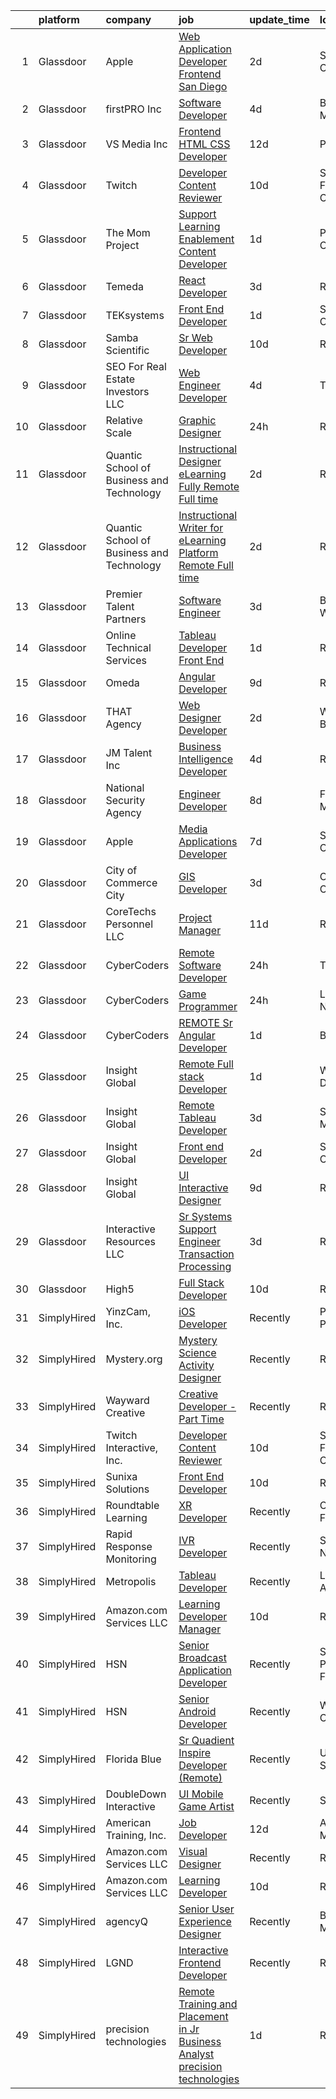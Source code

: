 

|    | platform    | company                                   | job                                                                                                                                                                                                                                                                                                                                                                                                                                                                                                                                                                                                                                                                                                                                                                                                                                                                                                                                                                                                                                                                                                                                                                                                                                                                                                                                                                                                                             | update_time   | location             |
|---:|:------------|:------------------------------------------|:--------------------------------------------------------------------------------------------------------------------------------------------------------------------------------------------------------------------------------------------------------------------------------------------------------------------------------------------------------------------------------------------------------------------------------------------------------------------------------------------------------------------------------------------------------------------------------------------------------------------------------------------------------------------------------------------------------------------------------------------------------------------------------------------------------------------------------------------------------------------------------------------------------------------------------------------------------------------------------------------------------------------------------------------------------------------------------------------------------------------------------------------------------------------------------------------------------------------------------------------------------------------------------------------------------------------------------------------------------------------------------------------------------------------------------|:--------------|:---------------------|
|  1 | Glassdoor   | Apple                                     | [Web Application Developer  Frontend  San Diego ](https://www.glassdoor.com/partner/jobListing.htm?pos=111&ao=1110586&s=58&guid=00000181e6dbb1b188af76fcd2e577fb&src=GD_JOB_AD&t=SR&vt=w&cs=1_c4cdae81&cb=1657435567056&jobListingId=1007991589343&cpc=47CFDC01B3F81FAC&jrtk=3-0-1g7jdncjmk6cp801-1g7jdnck4jc9b800-ba9d661152755019--6NYlbfkN0BvKrLyj5gPmtZO9T8euul8TCxuuKNOtzRJOomxnwSEodTz2Bc-sPZlC5mDe-NOaJilM8C8jrl1tbz_ehNDyk5h2UUmJBB0zjHhPJMKxI1SG-eY8HY41YdFgwC7Qs8oz4qoFKOF0rtDzjvAvuk3R6BOiPZ2xGVj2ZzYQqhHTG1SPxMDjhWrNq66IaHOFCJS2mgh4eWWzlHVXiaFIEmmoGw6sRm_vnvh3cHTbGaBp5VGWyVWYeA4YiukvJRlWEU0fGAiRBKsYFXIYzjKPyj_UMLAiWdAp1su2YLsWjSeigGZA_GdDysdiDscgklW1UfwVIlCMwc0dhKFQ0cOzXqM3q0-y8Ur8fLsn7Ts5m9tOYxQTr8gQQEocovDxKsu3R-yAY5-oIcpLvicu67f-YLLICX3qym4KmVfk0SYhOL1bo3XIgyNsRGHe6bYTLmpxAvJ1grFwFXmveAGUSzwZY4hhSIWE0W1ghoTxqHgNOt4L_Xg4kJZj007p_jlCmE_lPjaQgtGB4X3DlBvHhrq11Gk3OzXBsFNe5BXR7ZXh5dkRO5v2euyUjH4ptGiPDpnZQ6jPXA_lN17zFBatwACdqsS_aAs45GgvVhvWu0yCkpx4HMek-bncoC6pDZTbbpxCFQWgtBwD1481oGjhJ67WXV8HzZeDeIZMiD1KpARrrwOqM8oBAzWKreRxbBcIBjFAp_nRRhnExThgA_ROmv0u3tmwxH2xfHEnmyHSbIlNtknSriqoxKCNeia0Uf_tixPJvkOsaHxhVOIkKQ-Q3EZv4FHLz4nOcgc3PpHXpbeZI1Sbry5yqDDvwyeRDJ2ZG6EwklkZ5f8nZrN4GX3i9mPle6wlgdMSpfBNJs7zLNOuJCouhxFZLYKxP-MISNJp3SdNdvPO1olJupWX5O4pUr4bdHF7hXSsIYYjIQUTDYq1Vug9SjTYezX1ZwAmpLC1AjquPW-P8Nkx0nGKrvKnsz7UA90-1vuIUGCALCB68UGLlidPm0WVw%3D%3D)                               | 2d            | San Diego, CA        |
|  2 | Glassdoor   | firstPRO Inc                              | [Software Developer](https://www.glassdoor.com/partner/jobListing.htm?pos=124&ao=1110586&s=58&guid=00000181e6dbb1b188af76fcd2e577fb&src=GD_JOB_AD&t=SR&vt=w&ea=1&cs=1_6e3bfb56&cb=1657435567059&jobListingId=1007985085054&cpc=AC285F3A3ECA6BB0&jrtk=3-0-1g7jdncjmk6cp801-1g7jdnck4jc9b800-126d522e6b5d6ddc--6NYlbfkN0CUiNPx3JJMftrniD84mdXKaxJ3iSjJgJAqzFniN-7X5qfIIbgtbL2t4OMTou7BWJedR7261YBIhdEfQJi3XdJebIZzZm8-_5aXCt-vL6w863RR9HIMKi4HldkWjr2EHPTYKgvldO4PSuyjJuHAgWYcEnHzNOPnof8m8BAfmPUgej4SIpPEaLUh7b8IFt43AG-68cPoflqirvDL_O9hZWTA2M4tzuVaU9P9wOsmtSsOYFgLvZ_1zQNC21oYErId_giXAn1FzkdeKc0T4rJIryzVE7GMd7nNqcsCOfy_p3l7nYqpSxlS4hwikYl7FxtNKH5ff2ncROHo7HiqvP8S4T0U10SlpW6zTxWZeS2lPhe7Q0Oc01N0fwFBzdthzvm4tb631PJ9xbPk-xWAOo5PywS_7BBTVvnTb3BZxS0JV-RL7fhNixzcbMrdf-IvVMNfuOv9-I08s3AyET4g5ZsZLfcX3sQEUaL0j7bLuz33Dx5TRbYOe2Wl4Uatl9zGysdpBQA%3D)                                                                                                                                                                                                                                                                                                                                                                                                                                                                                                                                                                     | 4d            | Burlington, MA       |
|  3 | Glassdoor   | VS Media Inc                              | [Frontend HTML CSS Developer](https://www.glassdoor.com/partner/jobListing.htm?pos=129&ao=1136043&s=58&guid=00000181e6dbb1b188af76fcd2e577fb&src=GD_JOB_AD&t=SR&vt=w&cs=1_6688a014&cb=1657435567059&jobListingId=1007967057812&jrtk=3-0-1g7jdncjmk6cp801-1g7jdnck4jc9b800-3443cfae60bfd52c-)                                                                                                                                                                                                                                                                                                                                                                                                                                                                                                                                                                                                                                                                                                                                                                                                                                                                                                                                                                                                                                                                                                                                    | 12d           | Praha, TX            |
|  4 | Glassdoor   | Twitch                                    | [Developer Content Reviewer](https://www.glassdoor.com/partner/jobListing.htm?pos=130&ao=1136043&s=58&guid=00000181e6dbb1b188af76fcd2e577fb&src=GD_JOB_AD&t=SR&vt=w&ea=1&cs=1_ef57ef8e&cb=1657435567060&jobListingId=1007971857874&jrtk=3-0-1g7jdncjmk6cp801-1g7jdnck4jc9b800-7cd4bfbe70c7b127-)                                                                                                                                                                                                                                                                                                                                                                                                                                                                                                                                                                                                                                                                                                                                                                                                                                                                                                                                                                                                                                                                                                                                | 10d           | San Francisco, CA    |
|  5 | Glassdoor   | The Mom Project                           | [Support Learning   Enablement Content Developer](https://www.glassdoor.com/partner/jobListing.htm?pos=117&ao=1110586&s=58&guid=00000181e6dbb1b188af76fcd2e577fb&src=GD_JOB_AD&t=SR&vt=w&cs=1_d5e76906&cb=1657435567058&jobListingId=1007993404429&cpc=4B86475FAF393599&jrtk=3-0-1g7jdncjmk6cp801-1g7jdnck4jc9b800-8af85cede54998aa--6NYlbfkN0BDp_epf89aHDQhKpPegNJQ_ldQpEFZQsM9OcONMGxWx6pU56EKHF58QjVdAUvn2gU0l2EeszftcVdtl4N2PkhubjgOoVWPXR5f8y_AwPNkXQ6bFbHq_WU9qKr0hLnXVRn5hdL6rDCTFTCKI0z_BN2P9XP-jilRDftrjSLXhW02PFfj-TDCgCarCM7M9SwZjgeGm67IZwfBkQl963eahvllq97Ho7O5eISIjjqckFg2SMhqUi-Id-ZeLJjdjBIQd7D7CDX4f_3tCkJ5UdHEkSYbsA-JqAl_tviOujxHb3YbESJq2Xt-TM1pGwXmyNlsc8x7bfaClyF8ToNYuclQ0iSBhYSrCfqaRkvf2ejHKwW6biprp233yL4NR1HC4SRoNI1C1eDlwmDpQVNSIJYfSQqHUWMmqhqcWLXuJ0mIKYY2z8Hc-JHkuMIshT_suhxCiTUaVDLb_Tm3I3z_71k-3NmH3sYzV2aqHrFSskSe9VVzThvyMzgWlFz15MULwhwJOHXnTuq8X7C31sRVKs9un8cV7OizKIk4rMGUv9ziH4lxvzZCKvxxSI2GdfbZbFvbQlx78YYL_Za1nw%3D%3D)                                                                                                                                                                                                                                                                                                                                                                                                                                                               | 1d            | Pleasanton, CA       |
|  6 | Glassdoor   | Temeda                                    | [React Developer](https://www.glassdoor.com/partner/jobListing.htm?pos=102&ao=1110586&s=58&guid=00000181e6dbb1b188af76fcd2e577fb&src=GD_JOB_AD&t=SR&vt=w&ea=1&cs=1_dd8398fe&cb=1657435567056&jobListingId=1007987835717&cpc=9DC6E4D8324653EE&jrtk=3-0-1g7jdncjmk6cp801-1g7jdnck4jc9b800-8efd362505ec4907--6NYlbfkN0Cdyrb_-SYpjIsC7ShR4LTJruqxAexHI1Km_0W0EzpI0TW7AkFEGeTk7U9uX7WBMWb1CWLmVDScP2RJSem67pTjIBS85lMR3Q5ouUbMkiy_LRrLkg7-D_GAFZ8XWoE2sRqttQSVBGEsw8VcgNib9Vr_mkOGZsgAQpXdyOzA8QJAfRVqH_jUMU4pKXOkLqM2ZfzXIfKoNbYyi6oETx3yBAXVhLALKf3K-1Kz8wv4BAtreBDFovNDkrF6xg4L-BGhs4qFLT_l60RLK4rjuHepI_q7jYUrHeiAcXAEs1kA9PsCE_O4p-5P-43Y_HQudKeArJHUQKRhqihQ426fBzEt-cEXN7VP5LttYRp8Oy15KtZM3u4ENDAqUhDapJB6LaUhN7_bqrcLujt6O6GR7v06FzixL5bmiZutbHzDrcTAy-KJ9xCrh8R-vrDYHPYMK6wNqfjulyxUGkYpldM2PYMaFKfAZYeGM7LZ44oneO6KpQZtAy1R6wd7Ln5c)                                                                                                                                                                                                                                                                                                                                                                                                                                                                                                                                                                                      | 3d            | Remote               |
|  7 | Glassdoor   | TEKsystems                                | [Front End Developer](https://www.glassdoor.com/partner/jobListing.htm?pos=118&ao=1110586&s=58&guid=00000181e6dbb1b188af76fcd2e577fb&src=GD_JOB_AD&t=SR&vt=w&cs=1_b87938e2&cb=1657435567058&jobListingId=1007993990616&cpc=1CBFC3E34E2A31FF&jrtk=3-0-1g7jdncjmk6cp801-1g7jdnck4jc9b800-52582072a0866972--6NYlbfkN0AuKz8EBO1xHDEL7V2YF9xF3dC_I9B9i-Zw2Jh8clPMK9BxhHDJszxSyW718EipT5NS2SxEEaffSVviBN_23fDXQogtiSJiEzwvGuvlCTKgGmV0Ila4NSPBEDOHFfRypaaUrQKa9eKASQ1PwuxOCtfrHz9GtMs6wezdoGFfKBT8KOAt-p9A48ex9P6grfeICCmncRIfUVLAT2Ylg_ZQZMujDFP_AmZA__jJZf_lbWZj4d4HB0oT2kcvUYjpdpBruGvZ4Q6pol_IthByDk9i93zX0BT2DgrR6V2dCUTJwvqylKp3j_xe6bCiOUSrLjBy7jCb4zxGMPrNDGqmEfR5D0FFun0NzorqyJb-_5o_ORjb0BFPMq_8akgnobr12gNZ_GjzZ44MEDO9AgsbVZUilari2_C0iZaiR1I0nGmAZotosQYMEa9-apM7GETeDGkdTSsUpmUdRIyV7PCWxOiV435F9r184rot4JJPIFpulNxXenk6qIbPY5GAqCjbHxEmArVi41tJnQTmS_J3KR0vkxYRkIwwKlrPR-lAPAmxW24MPlwGwMJ6a8rRfmM9i2RuEFiu9Uxbm-6xKoIXbzuiBcR9JkZgGn51YR_aD598HE-otbSRC1jrEhSTTKmD9_S6LxodGOjJM0MGsiWyJNU_uqx1EpHE4FNhW2HNjns0t9iWF-ozQ1iyP-GqNk27eOL1dETF2GOuyAvin9P6Luswi6_8TSIZNu7z1x3SZuOxSFt_s4x6XaQNr6uJuCBUOzCpbaqp7tRnXNofeOBliFZTEN_htwkTFcqGEp-GP1hdWkQphXnzi1rPdqmw1UBaSiaSowhvGxOS5uY6Vq_OpKMwyb150jDI6MItl9zgJyfWroWT0LAHSFoPTCmK0lZApxzuNeO555gr-KsJTrjng4w1uTUmOlBj8OlmpYQxgxXie8WJ64sOvB0FqD9wYchXc2NfUWA-XQ1WusQnPA%3D%3D)                                                                                           | 1d            | Sunnyvale, CA        |
|  8 | Glassdoor   | Samba Scientific                          | [Sr  Web Developer](https://www.glassdoor.com/partner/jobListing.htm?pos=104&ao=1110586&s=58&guid=00000181e6dbb1b188af76fcd2e577fb&src=GD_JOB_AD&t=SR&vt=w&ea=1&cs=1_1ad79c29&cb=1657435567056&jobListingId=1007970978583&cpc=39BF0EDDD7C951CC&jrtk=3-0-1g7jdncjmk6cp801-1g7jdnck4jc9b800-93accd01e38c0221--6NYlbfkN0B9r7Yfsmq1dEg5bJrWknERXzKBmO7UocWnp6Z50Xo8NzlP5pf8lMFxMmZVJO2JIYGS0q-edHhGFksorBEq5JZNP_GNo2X652KplGz9JMeTtUh2IbafyFoUJDnDt7eOOnoAwAq3orb_TKnNpJGVB8jRv2pYv_1DRt9vpENfaWhqm_OVkdXIJeI2EskX45LdBhs2vhet3AqKsIVNChXk8V46uXG4ccFicos7WhcuEmVNqrrfHuZsXOwaQKUr8d2gJeu7J1m2yxw6n7aZIELwAXQBdzku4xvcUQjZw5GOi8n4x4zje-8kLa3VP9DYFKvMtxTOMx4zJ9X9yLNI4dKrm7WzB6P9gqiAMOCwQcV7ecZthXKM6w8F0IJbY7pFat4QW-TFlTJlbJGi0l7tLoXn84EeIkiQTXHIaTqsrjt2hljWvDhYF96DCUenoyB8c8EKusxl7bg-mXbITiuH6Ub8dIsENupN-aA8fg0KeavP242zfDUuFZnN1oZVteO9fpndU90%3D)                                                                                                                                                                                                                                                                                                                                                                                                                                                                                                                                                                      | 10d           | Remote               |
|  9 | Glassdoor   | SEO For Real Estate Investors LLC         | [Web Engineer Developer](https://www.glassdoor.com/partner/jobListing.htm?pos=116&ao=1110586&s=58&guid=00000181e6dbb1b188af76fcd2e577fb&src=GD_JOB_AD&t=SR&vt=w&ea=1&cs=1_57e9e4a0&cb=1657435567058&jobListingId=1007984815447&cpc=47CFDC01B3F81FAC&jrtk=3-0-1g7jdncjmk6cp801-1g7jdnck4jc9b800-b3d23f29abf857b0--6NYlbfkN0DJfnl776HxIft2MNDC1rkXQ3Z9Iau6Lmi_e5Adjz34l-U_GG9K-pzeo5vzy-H4UdIoCW7Lz87_etdtZZRan6N-1kVoIxyTUChKASzotUIiuPIjmTCuTgAcmu4rBIGIwj7m7wEjObYtC0hBXrIScexmHwPmZ9QxsG_rHyC0eOPqSdmYPAJwIkCP02SvWl_BBPAshTu_JplhTe9OzGB_Lzye-38kE56I7QK6KRmw_6795nCkPBHFBLaz7OBbcEKlfeElH-KjC_ojoZCg-JZeV_EmdXUGrkncbGiu2paP_hR1xaNF-kViOVD-r8TjtrD2Y-g496EugO5IEhykXtU5pW4eDYNMr1ie9uJIM_m01IgZtqP0Ag6WBwgXCEuaF951BKN-e_J4nFZ9kUs-bvB5V-S5OtsFLJ5UOXgjZdz1CGes_WtGQRhLzFKm9B6v0UHE0SdaXXvkYt_OT19ecRCIa7B-pLnzh1_Dhowxea6GtS17UnrCQa5wjaMPS2PQzQfsOZ8%3D)                                                                                                                                                                                                                                                                                                                                                                                                                                                                                                                                                                 | 4d            | Texas                |
| 10 | Glassdoor   | Relative Scale                            | [Graphic Designer](https://www.glassdoor.com/partner/jobListing.htm?pos=113&ao=1110586&s=58&guid=00000181e6dbb1b188af76fcd2e577fb&src=GD_JOB_AD&t=SR&vt=w&ea=1&cs=1_0a1a1a7b&cb=1657435567057&jobListingId=1007994527885&cpc=9DC6E4D8324653EE&jrtk=3-0-1g7jdncjmk6cp801-1g7jdnck4jc9b800-7859de700d79ef62--6NYlbfkN0AtlW_omU2Xx3W-19HQ_drmTKCWebiHnmA5lS5PDL5G8byyb_cVqG1aOTNAb-A0J-eEwB9xcfpEAzXuQCm2BqeM1dlu0bAI7Kpo9ME_Mhg4X-Yydf9TiTTJqkLb1-lVX2QsX2C8UHG4DJrdlhEClygL8PuaLJJt9WO5mPB8iEycS75-6mMs7pQQ35bbSoyJcnU1vKAGX-UvFRlj2OTvl65MkOpONi2YgeDiJujKRbWsipe4KPPOJF1U5U0S8sIvfKzlARIR1vYGWpdDGKumUXqLXXd-lBJd4d8HU4VXGxZVbLX15sDAVImGY6ZZjjfFrJz9a75gLtipOYzx8zXDT81GGCmLipCLr7isGYO_Ik3diUjVlijAoENzD9kvgn5G1Vu8C8fiTKKyRPsdK-ivL_41dvDw2R4aTEt_pIWUr-pQ1xd5a6QapHKHQokbEnAKpYXxC_JVTOG3-EDOs5MMqhgjMlpJGc22bnHDloh7FLBfnq9xi4X2uqywGjaxMT5USac%3D)                                                                                                                                                                                                                                                                                                                                                                                                                                                                                                                                                                       | 24h           | Raleigh, NC          |
| 11 | Glassdoor   | Quantic School of Business and Technology | [Instructional Designer   eLearning  Fully Remote  Full time ](https://www.glassdoor.com/partner/jobListing.htm?pos=110&ao=1110586&s=58&guid=00000181e6dbb1b188af76fcd2e577fb&src=GD_JOB_AD&t=SR&vt=w&ea=1&cs=1_3d59ea6b&cb=1657435567057&jobListingId=1007991626600&cpc=F41FEAB56D215062&jrtk=3-0-1g7jdncjmk6cp801-1g7jdnck4jc9b800-288443ecfc85b543--6NYlbfkN0D7hqmvePafxn7kT4k1STtBk75UNBPv-jdQupZBlysKETfGq5ERCH6QNcas-aF6LEi06hVy_qfB4cq6KzFBX-NpyiNbgRz_Jx4Edv4Usgu3MiPbbhPmPTmnahGc4v12Vo9_AlsMHVbEjxyZQqm4pQtxd0r3Ns6m-51NKhD0U227CJfOwXOol_GZ9ZyMMSzBb8_qA6xInmlhvIbnoQxggIEnUiQwO4nQ9nPea6kaBfSHy6oN3GSxxcLVIDR0bhgvlVKqu4tq2EW0nXQ90AemeJOwAWiilc73OIG5-_DI8jscFemECm3S09E2otYO8dyz3EYysOsLtOuBbxqRTK1ufw5_mVvLwVUMitMzk1aWg4AZ9DwI29dyoDGFPFGwAY5yX6ZLtJPQS3YD5fx7ycxiJf9TJ9mpFLK3Vk7Oe5oVOW_4ii49hnANwrwlQ-2G_TX0tbncsbwnM-stRjS6z7yCM05w)                                                                                                                                                                                                                                                                                                                                                                                                                                                                                                                                                                         | 2d            | Remote               |
| 12 | Glassdoor   | Quantic School of Business and Technology | [Instructional Writer for eLearning Platform  Remote  Full time ](https://www.glassdoor.com/partner/jobListing.htm?pos=112&ao=1110586&s=58&guid=00000181e6dbb1b188af76fcd2e577fb&src=GD_JOB_AD&t=SR&vt=w&ea=1&cs=1_6f011415&cb=1657435567057&jobListingId=1007991626585&cpc=6FC5BA77C9A4CD78&jrtk=3-0-1g7jdncjmk6cp801-1g7jdnck4jc9b800-4464476b6271d992--6NYlbfkN0D7hqmvePafxn7kT4k1STtBk75UNBPv-jdQupZBlysKETfGq5ERCH6Q3gEfvUFIZdyBIr9JeWkOnAbUqXNf0x2MSiMrCNu9adqiRzpgmBWCJ98bwxP_3AvzlDF8Wpcx61GxFX_4Q2xIMycFAqXfaKNiKfUc5IClb94Yq4PAZcFExdIlK_dIp-qDHIqBOLLRPE4SSmoD0wmZ0GckFHNS-HqRc3U2bHpz2zX0mnqzMBHkPXwrWHdoIMQzsPFt-Ff2Q_UeGW12VA0SOrBRHtBDu9omBAlWAZeIszWPDm3ZxKL9yDj4AyvQ1YCVZ13wb0Lixcr-rqaRIhrQ5-B38PnahVr8-Lm_V5jNxYFFTKbN0bKdwiWCKnqEic_PEwIx4iVHs3GDJHykoinaxqmEZuITC7jG6mHKSWqCcvE6V-17TTvCyF3g27LmER_edgrq2xkgPU3j0fc3-D2LzML_rMtC7Z_R)                                                                                                                                                                                                                                                                                                                                                                                                                                                                                                                                                                      | 2d            | Remote               |
| 13 | Glassdoor   | Premier Talent Partners                   | [Software Engineer](https://www.glassdoor.com/partner/jobListing.htm?pos=107&ao=1110586&s=58&guid=00000181e6dbb1b188af76fcd2e577fb&src=GD_JOB_AD&t=SR&vt=w&cs=1_55311df2&cb=1657435567056&jobListingId=1007987868026&cpc=39BF0EDDD7C951CC&jrtk=3-0-1g7jdncjmk6cp801-1g7jdnck4jc9b800-a01e199a8187ebe3--6NYlbfkN0CNXS0hxE12FI5G93hUbJ4ME667-j9yTwUfe1WgLKfOobnuwAzdQCHrFdVfVKnwROqkDDtoc4wsnVpee6Z584XhmrnjDDP0ftI9C_RNTl8dOMqbN8E0DW9nI62Yn4wuUEj38k43cSrw6jslbmLTpOveYUlmBg7KZZjQmLC-lYgWEmze1Id2rh3LFydCfXkbGjPRbtaF0-9yX7GvLZxyP65zBosr4jdP6QhmQ9jHcYz1pNsGG_qrJGlvInj21rOUazYlhnukfUYmP0Pn1_Ig05u_gXuD0EeZKcg3AJS_0GgmxdrgA2TGiSV20dvMMBY1dklQTD9FauAEo5MmfBphUla1xzP_OC9NFbqiikQsawT22U5U_LpOyKs9jWFl3jpFl-dthz54gwGoQSy0nd1-h0bCgEQ2lRDD4LEuzdBnjxLwZZ9pUrOb0xa1j4J9HZhtR6lF3kiTlk3EfpwS8idWK8aaNM7W0lfzAHizBFkMa9HGsJUcmpuYkmDBaek77Dm-cKIyLHOUQDIW_hwjc3eKww79pxwCTdQ_JQ_vwmmMhnwyrQwp7Dl1spnz6Z2QdSsEQY7GM6ZlXfHX5Q%3D%3D)                                                                                                                                                                                                                                                                                                                                                                                                                                                                                             | 3d            | Bellevue, WA         |
| 14 | Glassdoor   | Online Technical Services                 | [Tableau Developer   Front End](https://www.glassdoor.com/partner/jobListing.htm?pos=114&ao=1110586&s=58&guid=00000181e6dbb1b188af76fcd2e577fb&src=GD_JOB_AD&t=SR&vt=w&ea=1&cs=1_537dc639&cb=1657435567058&jobListingId=1007993129462&cpc=D2F1DE17EE1F43B9&jrtk=3-0-1g7jdncjmk6cp801-1g7jdnck4jc9b800-dbc5b91b48a24fad--6NYlbfkN0CO3lo8tTSczNz5vS4BPhUQq5cXCmywFqjKhWVhQ5Cs0rpojEv2EMPlMF6RJyTPSWyrtCaDT3qFZy6pa5aJwOvw_Ij3D6xVamBXAap-ChSleerc4J5nrn4L94xJNr-WctBu2JSi-d1Kl7LKQd8H1OTDW5xG8ZsJeHf2mWzf3zFCMNcZc2So_3K2eHiDZllxkB_ck2gH6h2wjgiF43MI5l-qxmAfwmxlQ9nHo1INVNyCnT1OWdyii5TS_dBbbeEOLDeYUN9_DHAXT82m8IocbaxxziKFpKsZoj8qfVf13h-SXFHMERQf55BmFhJQvnhQlk1klfypmp26lE1WgGBJOjD_PYcPGEBI3XhI_9OcwGwEnmT_zRoF5-0WQRiuPGLWRMvDh_guvdPordG7MWShlr8DIW2eSL-9WoTJyBPg1Tg6kPqBn842FlssN4GuxysNmRD08u63IvsrjS1jcADXIfqqcRTHTLOlCeySmYAvSxGN2kx7Yslcd22GlPL8UzQNrZg%3D)                                                                                                                                                                                                                                                                                                                                                                                                                                                                                                                                                          | 1d            | Remote               |
| 15 | Glassdoor   | Omeda                                     | [Angular Developer](https://www.glassdoor.com/partner/jobListing.htm?pos=108&ao=1110586&s=58&guid=00000181e6dbb1b188af76fcd2e577fb&src=GD_JOB_AD&t=SR&vt=w&ea=1&cs=1_061a725a&cb=1657435567057&jobListingId=1007973231757&cpc=AF02A54CD0F60729&jrtk=3-0-1g7jdncjmk6cp801-1g7jdnck4jc9b800-e9868a580109fe26--6NYlbfkN0CsSu19yiEZraDAVLpPmfaiHc06RDwDBRCfsbordlvENtv-ICMqjs5m6ToS7gA9BgH-2chreiHzFiBn5j8j3cqLNp9sdR5RQ2V9-qcqrTi9_WyBmcIcwEIdfxPB7lLCrVMtswULjh1NciEK_dRZLOrsdTsKtdPWe3Tab8qyGVxUI0Z-rdY6823xAmP3qTgNXByIDCAfCbS4nicUf7UjPETbrSc3vynTXtS81yb1odQFxaStgWmOTFkg1Sn1YvZOCKAJJTb9YYJVnPuoCVdJOnXWCLAxfzDNy9NsUlFTd51PxPRSjKj299P7x1WxQMXusDlTYSEdwAAnWqhqcpSVY8pWsBKPBQvrLbwvh8nDNVbC25YH9CSRnIrHOI5LVrnHbpkvDH8hPrHS1Kohj0Xj-ohKx5H0n3WBwA7XxpwLq9pDjC46h5-u8JssW4wN2hMbNdjLp2tYVaSfrWQ9sqRgKECdxSHWC42_E5Gs6HHwsv8xJxd1iT-bedmnWSUcx5Gszqo%3D)                                                                                                                                                                                                                                                                                                                                                                                                                                                                                                                                                                      | 9d            | Remote               |
| 16 | Glassdoor   | THAT Agency                               | [Web Designer Developer](https://www.glassdoor.com/partner/jobListing.htm?pos=105&ao=1110586&s=58&guid=00000181e6dbb1b188af76fcd2e577fb&src=GD_JOB_AD&t=SR&vt=w&ea=1&cs=1_0bf99481&cb=1657435567056&jobListingId=1007990020797&cpc=F2E91DB1AE7076E1&jrtk=3-0-1g7jdncjmk6cp801-1g7jdnck4jc9b800-0c50c41ba30ab75e--6NYlbfkN0CNPXhQHeQmpFLG1zbnVry6FDwS6k36Zx3mOturxRE7VTwd-PHBCgegvK6MSUCpLPNO5VeDiSWy4Jg_X4vF36py9cvxKfHCa3YoYBIzWKw3WHI5I-J9NyizVTVDg5tcklXjn-A-4m5usbuY75GunOoLcnQEC6itfPuGb4uBUW9zcmWdS5i-3rDgLi_VQXhNEa81_Mw0VeDJAzCQoRWQ-c3Z_QPvUwVrRDQKxdhQWl1AJd2lzRiTNDw7vphPC_6toSRelIOxeRri-x5U2TXQ8P1L6aTmVXw_QDopj02IU-JJtiYHofhQ3BcNJQK0Egyh0nA6cWY4aqxG7ccjS3cmJ9C0tELbcrhH0bcDn6zjYgG5LddEKQ4D6Q6U9a14PJt-XM6o-cynq5UMKuYLdd6tW4eTV2ipzROA4l-SxCgKBiKEhy6xeCxyH6f2BN7iNcul3ccM0Mv5Kz2ju1wNfaZgP9nbPiBxu_HmX7CRUF8pgLiEECJjqpKPc7EwaMOEDzL7XBk%3D)                                                                                                                                                                                                                                                                                                                                                                                                                                                                                                                                                                 | 2d            | West Palm Beach, FL  |
| 17 | Glassdoor   | JM Talent  Inc                            | [Business Intelligence Developer](https://www.glassdoor.com/partner/jobListing.htm?pos=109&ao=1110586&s=58&guid=00000181e6dbb1b188af76fcd2e577fb&src=GD_JOB_AD&t=SR&vt=w&ea=1&cs=1_3b8db2e3&cb=1657435567057&jobListingId=1007985725351&cpc=1160948BCBA38B5B&jrtk=3-0-1g7jdncjmk6cp801-1g7jdnck4jc9b800-8be3e70899758aa8--6NYlbfkN0AxhBvCmjxcdryrFaB7q6iRA-x9uegShN3vkBgux9FEC_VlJvhrNV9FWHtMN66CpI_05yBGs12ShkBP3FOh7if8LYr5UF4uocY61TeR0z120xWYTlr09uq4X7G8CJPEUy6rRmZguO4w74v2zyObd_W18VnkKeWId3RCxZR7dWfUsJ2nrNVmMzUrTvBJEQ2JO6yYvqulXCWMhEJKaLA7k91YQW7YnvBCpw2OL6O0YexdufQMm6W_dubutbV3LLmDuvaVB1kjnzllqP9eDUVVFaKm1CNbKB_jkz57TVol_5Y7PrfVjEb-kjKvAi7UhGCOwmRFJ-bKrmawJGaO61S378ESnRXx-DDO1ej93tf6CToN9p3tYJvIbKBdsGmgk2Nz7QmQ6f2kn1ryGfolEAcHnEmjvxJDwHvG_T6PkBz7mKShMT9N1aqJIh0h_xrOnomKmFfugOEUQFpMbjKkjBP3nCJJqep-3r26dbv-zRror8Y2-KGv4yI4_q0Cob7rlC77E9l1OK8NsQnyFQ%3D%3D)                                                                                                                                                                                                                                                                                                                                                                                                                                                                                                                                          | 4d            | Remote               |
| 18 | Glassdoor   | National Security Agency                  | [Engineer Developer](https://www.glassdoor.com/partner/jobListing.htm?pos=103&ao=1110586&s=58&guid=00000181e6dbb1b188af76fcd2e577fb&src=GD_JOB_AD&t=SR&vt=w&cs=1_43a37121&cb=1657435567055&jobListingId=1007976161164&cpc=4050D81B60456B41&jrtk=3-0-1g7jdncjmk6cp801-1g7jdnck4jc9b800-cb66836eb4d6510b--6NYlbfkN0AC5S5KfpcrE62cRuYLg6qW_HWiPjKHP06qk-AGfbwYtGlr3wcSMURH9oqKq1q2FCcSRE3Of5vpvQscrvU1keMt_-qaMx0HNgKu7WaSkZ7wfS2O5DgmK3YQuZ5C6BCNbXFmZ4fSJ_aFZiIxdhq5S2KZ948K81MXKXxVSnV2ci4UVXCNS-WKTHnwfHGiMNuljClK62Q55nDjXI6JWEeX7WRPbNGg0-KUquKfNqfIc_o4JYe1-9Qhk3crPCFKXiqxnFbqlw_CC5mIUEBfs5IKatz8mT0xdw9Z45ue1YPivJzGNMTmcUO6Bbcu4xXOH-TzXAF75M1_ZiCib09TJiohqbmpgch3b61e2YBa7Lst56uwM2YUJfcSj6l9ktfv_rajJRnCZod13LB51aVcjIRRMTmfc5vaxpj7FnJkH6xCONC-MNLUpNuTCiVEdAyhG6xpzusIJci6frJTua8nha61T27CYY3VHUCkEPk6CTrdjlK9-ydP93pSLh1v)                                                                                                                                                                                                                                                                                                                                                                                                                                                                                                                                                                                        | 8d            | Fort Meade, MD       |
| 19 | Glassdoor   | Apple                                     | [Media Applications Developer](https://www.glassdoor.com/partner/jobListing.htm?pos=106&ao=1110586&s=58&guid=00000181e6dbb1b188af76fcd2e577fb&src=GD_JOB_AD&t=SR&vt=w&cs=1_3b4de277&cb=1657435567056&jobListingId=1007979187827&cpc=32EE424DE2B657EB&jrtk=3-0-1g7jdncjmk6cp801-1g7jdnck4jc9b800-23fbb2b09c556166--6NYlbfkN0BvKrLyj5gPmtZO9T8euul8TCxuuKNOtzRJOomxnwSEodTz2Bc-sPZlC5mDe-NOaJiV4pkcEWnR3ARY56lPVQ4RBKYy2XJ_DKZz4lu_va7GjhK7P0UIDB8YNv_1ErATwn6bQ9LizOPIWfT919J5MVK4vuai7alGohhSs-3PDmQc3GjgBp78uCj8qDU-ZQjJf05gflTDSENO2x42yWXA40yFtYinhk9pekwh1pMY-1HYjC8yps8QD8immtqDBIfkvPofaZmSO_cvw3ahyDtSzkiRRApjTCbNc8uGEotjC3AdnrVdqzOcaecBg5L2Na1i4GdxIubiaqAz7ssalcRwtUsBb-5RW7Rq5UvF0z8D66eSXPahAaQT_PxQNjBbnfalEYKoAgfGbi2zGrtQUj8Zbmc9wG3Xdzr0FMCW4jG69LG3jwbm3fi1pwkZmXuNhYFIBP6ppfyZQWqksfWsut4ckVWXLB2C-KHn88FUV_4InzyN3w6gbOLkSDmf7kSjidZfu_xhe_MKO9haj-VNN8f9-6PYxsO2Bahnoxye7hfHoHgECwswd-5jChALGZVHJaPQd9YKQM1WDxMNgouXudOZUgBPmOQI5TgWbPjZiGVhUkdBfmXaCxWivpExbWYPisEB6TS96SDBqA6DsDmvmPQ6rrA20t6-gss2GXKyW5sq7cf9k9SMazTVYhNFiBpQYZSdhSoJ_yFUyex6KVXdbJURNwMiOSrQ1O2Ur1V0PPuukoyjaDDt4XCpoBX-XF7IJ27nDdTjGc0dbR_m8C2f5nxgWa3qK6EjzGVDb8gV-M6vA_g_HoUdEjHgqO_BcuBcSoW8Dl8jQosr3koMT2BgR5O7_qXLNm2ZSvo5IZ1NL-ioMO4aZO3ZPy3K-Tm1pDAmZQRVBHaUKr9kMYpre0ir_iS_ajEPMpPvwpN4L1TgJjGC2L4tm7YVPdRFXhBR-LtPITICU1bSNp0sN4eBcCa3DQVn7Mt4)                                                                              | 7d            | San Diego, CA        |
| 20 | Glassdoor   | City of Commerce City                     | [GIS Developer](https://www.glassdoor.com/partner/jobListing.htm?pos=101&ao=1110586&s=58&guid=00000181e6dbb1b188af76fcd2e577fb&src=GD_JOB_AD&t=SR&vt=w&cs=1_d932557e&cb=1657435567055&jobListingId=1007987911193&cpc=F1F9710DED3F09F8&jrtk=3-0-1g7jdncjmk6cp801-1g7jdnck4jc9b800-783ede4d31a4d9b6--6NYlbfkN0AC6SQMfAkHCondRquBNcE2ntt1snCy3fyoZRReqai0ObzPkZxgMefuaOB7cZnTFwYJwILG1hZu9HgesyafrYkbDoFe1lVhh4V2W85Chy4UOQbaREniZ8vZCTU-QumPjYeVUENtVKdZFEbYUgZtJQiiRXlCcscjXXw8M3lvgBgcPMAO_hWx197PeB2hhEGMOrtokLfrlhPx4o1NXIY4VcEurU3mpW_kfFJJFWL6JUXI8e3qqmzYqwv3ld9JeXMVMoV-0POIaob4_1uDxRaL87Ru87_Kux9ZLLKJJ-TWfh--ZvkVy-5Mc55nKviY6sHr10XspDI-4EsIW49tWeq5vURXVQXo50KifKp0jptgsvb6BLiUgpvmAqudHpze9D0cNQIUeKYivuFWWchJ7dKQA4nn09eIPt7MsB4dzS_wR7l3RGBJh7c6B7tOUjmeR8-hU-MdeJPN1KTvo4_kA3RVkBVEr1oAXVCA_fiIlh7htcjZ9ASvc7ODhTgXRCemfutAcEm_bLIrmPYgBCFK7Dl9I5cckVUCFFknmS-QZEOZFRXgmNya8mcrnySfz2_BnzifJQOx3gw_Dj7nfoij6zyBp24LY5-H1gUAZUMB4o9HXIgfNJ2NJkIAEhwBNvdtXeienle38CzyAuTIO_1kpO4XzDRClPLbPS5TeB1thA5YZuV1UpvdygSbuSEEoWm1FO9UqmjzI43TaTof9g3v1jXN4MiRlLkDF06j4E8SiGRsUKNzHAnz0yVePjqdItSI2B7auRC05zYQUYPHJv73-4AMqSNsVfWAQ6bx8Y3RWAgIPMXkHR_RTdKbd5iqdVGIA-YBKHEXDvrZ7Yrg_v1cJPw-dykwX0szl20ctdIkZvfxE8bpGX6aTB5nc4tOww-34PRB8w45EIGLHPFs1WcwaOdbD52q8n2x5Xa9KwFVm3ncK966_GtcI8UopzL7lym7NgtKWYOKE1zvkWsGAY05WW4TYGpipMyPf8xtvLaZjkQhRDAPM9MI6IC-W5RY74KaYqNmEEJXOeukW77Hnogv0PjlvYq8foazYbVVoauZdMvRRJzSUg%3D%3D) | 3d            | Commerce City, CO    |
| 21 | Glassdoor   | CoreTechs Personnel LLC                   | [Project Manager](https://www.glassdoor.com/partner/jobListing.htm?pos=115&ao=1110586&s=58&guid=00000181e6dbb1b188af76fcd2e577fb&src=GD_JOB_AD&t=SR&vt=w&ea=1&cs=1_5550c95a&cb=1657435567058&jobListingId=1007969152707&cpc=AC285F3A3ECA6BB0&jrtk=3-0-1g7jdncjmk6cp801-1g7jdnck4jc9b800-3ba167372fa9bd03--6NYlbfkN0DS-qNFXfGJbucVNqZuJyBAHUgn-Jk7BOIC44-eEj99OJbaIw5DPx7zYc0LJqAtR8OyTaBeUC7a7tqmWJgOgVkRLDxyEfaz9mvdUlinnAJxCr7xgXucJfXO1UQBv5PTPvcbujZY6rZNHT-Wq_cT0AsCAPBrYKHcMTWktL377-5zRk_2hG0l88ewzFkpCQM1Me1v_79uWsd0h2d_jmZGqAjFPEqo0ZNBTAMnhHAzymnQd7Db1HanK6m-_DuZi0TCPINVPYrrtCPuE05qnyO9NtZD1jwpmqLPH82mbopqxMmPe0AhGcmPaN-6CxNMMQg1XuvRvmUmaio89nhP4O30NIghn42VCH0-Fx21Bs3ZIDgoXE4IOzpKTyJtqHANdAICIig__rZbR42IttkcCbl1g2FUBOdvjmxwvz39KqQFbGM80IJUo-X1NwLXLjo_zf0GLV97jNsLsbx0Re8HBxT861Q9fD9J87ZvuLxf69Rup4eutSNsbGFJ5opZBtjWpbkhK4Q%3D)                                                                                                                                                                                                                                                                                                                                                                                                                                                                                                                                                                        | 11d           | Remote               |
| 22 | Glassdoor   | CyberCoders                               | [Remote Software Developer](https://www.glassdoor.com/partner/jobListing.htm?pos=123&ao=1110586&s=58&guid=00000181e6dbb1b188af76fcd2e577fb&src=GD_JOB_AD&t=SR&vt=w&ea=1&cs=1_62bdd255&cb=1657435567059&jobListingId=1007994356259&cpc=B076152010A3B66C&jrtk=3-0-1g7jdncjmk6cp801-1g7jdnck4jc9b800-36fa3230dbd26d46--6NYlbfkN0CpFJQzrgRR8WqXWK1qKKEqALWJw739KlKqr2H-MSI4eoBlI4EFrmor2FYZMP3muM12TYa1eX62s4j7cf0As03CFhmy5Lx9PSFaauJxP4FyDf1BXXk9JsGOnbuk3qOqPK0w10f_cb43Uc7HESblQj0QI6uHZT-wkFa14tTHldQyokLzuNrO71zWXNSZSSQX9ERT29OMNVOq3F8fLdp4_XArfnHE2O1g77x7c1WeQm9dBCwBYBUnCYvwKM5p7lw8DdOOhLdrPg_lCDxuxbrvp2RNF9xpdNpHYkdmh4Y15LUjTGxpbqEsGIIh75ZN5oSG3vxMbHTvmGfdMNvV1QMKTIpk2ohy-xlgD3Swd-cYsMaMwkilPh-3OFWgevSUE3Lwy7EpbqJSv09W4GKnVu7bj9Fv0pqpHOMBNrt5FJr17SHn1LQ6K-poGUNvCQOcuF-A5JSilDqtcdhZ8f1uM-ZoNhNYy6yf-oiXGwFk_8T39pI6GyA60TT_s0xz0vH_PFutWyGbPqZDcYe6wXmECaZJsi76Snl6Ui7LKlt7Q7sEXBag65k2xXYRtofav5euBP0bg-Go3QPp-xpRunIvj9aWm15VYAGZhPdbe3BoGu9BhqjT409PYxmlD9g8wyTxuMvRJF6n3oPCBYDp9Cf8ZXZpuvk8OH_-h1rV5v5ygekxEkoEY5qe52O7lkvu7OHd28VAtdXpTl88uQu4m8AHb0jiNXVLUzvPnhWaLFOsYJ0daBxHOaojqPB-R4ePVfHsAKU8nIiOJDMXUgi8YYOvFa_b6oiSCIQKcg5mugraHIMTvYAUK4pwn5tB-8gKW-I9k2ZyG8tLB-rRB6t2bJpqY8ePxNpf-kC5UmThx1NxxIhWwVAbWwx4O4oGN_F_otGp_3pt19SwYtx3v6bRLw4o-TNsogOX6HXcSFFSMwd9WTtclGcUchQ3vfsFxD1ujqHejk9hpdI99KY5rlL7JBMMztWBfVjGTTX5fPveRPlAfCrZzlQkSBuk3Flg0x1g)                                            | 24h           | Tampa, FL            |
| 23 | Glassdoor   | CyberCoders                               | [Game Programmer](https://www.glassdoor.com/partner/jobListing.htm?pos=119&ao=1110586&s=58&guid=00000181e6dbb1b188af76fcd2e577fb&src=GD_JOB_AD&t=SR&vt=w&ea=1&cs=1_5e1aab43&cb=1657435567058&jobListingId=1007994356637&cpc=B076152010A3B66C&jrtk=3-0-1g7jdncjmk6cp801-1g7jdnck4jc9b800-93c34690127f22f2--6NYlbfkN0CpFJQzrgRR8WqXWK1qKKEqALWJw739KlKqr2H-MSI4eoBlI4EFrmor2FYZMP3muM12TYa1eX62s5cse-VFEPosW2zZR-Ga_ypf0ggZ-clkK9uZVZQGMxHv4vOZaZbh8B6fujCUrJlE29u2klaZA50Q84lLALmgEYwQEsSEqVXP-XP_MfznGSvCgRVaG7apxd7zmZsjmu7DXvfqeedJaw6JRY7UWDJSYvpvdor35wmRJ-m8YFa4Jct2wLeTdDIhVDNyoCaxnxKrDjAW0wZLlGzqZZV1auxiEmoFckRyRgCybmY8YZGfOV0psnEwjQf1xP7Ey0kP6Pm2fPqkcTMkKtAaz6eMRCLcddaZK52hzH2rffVz62gdCfMYWnmuAx1cuYz2n5Qxw05qnxRuoRregxKCCn0nZ7oJq4HGJtp3jigoPet-AqZ-tiVTh96wZsRr2YKA7gS6oAC4HSl8MYMnkgxsXQ4zuwGsV_8kfbUCY17CoRUvNGgnPfOoj6uvfNX6jaPx-U40hGcACDKG_Vy_Qhz1nwIt_7cUZ3udRiln5aj-NgBz0UjoRUT7W5N1MVYmGHaNb9BGPmn4RvVaNelVqTR72vvxaIRad6nrc_xw5jgeuJvZEJVUh33hgpEAdpw29ytl1TzsJGKSz48CdAUtebS8aS-OoYOaGBXz0yl96JopPmL8aA-ED0qpNo3fC1ZXKikyNnvNX7qwJ8iDLvhb4nXhA3jxJ9whLY-jZH146GMbPlffYWpdpoT7IwEsYgcg7c-HfS1nLb33AfR5KNqMtSZ7c4UpmGka5-M94-yedpKk0flmjLcG7Q0318Y6GMpgXptYICqEL6v96FvQo29vPH887gdcBGbVvVVenf_xrIXhK5nHl2yx3aeXolgJvmncO2r9sYl9RrqTuqdpYaq_LwQQ4AfkTsquYnK4VW4O0QyEkSYl0WaiQqoDTci2uKbnbhMdqoUCij079-WR1s7vMGYmLWX3ZQaQrjXX-EIY4SJNN7OHFau7fIlB)                                                      | 24h           | Las Vegas, NV        |
| 24 | Glassdoor   | CyberCoders                               | [REMOTE Sr  Angular Developer](https://www.glassdoor.com/partner/jobListing.htm?pos=128&ao=1110586&s=58&guid=00000181e6dbb1b188af76fcd2e577fb&src=GD_JOB_AD&t=SR&vt=w&ea=1&cs=1_3ae1233b&cb=1657435567060&jobListingId=1007993311049&cpc=C4A69CCDBB3B9599&jrtk=3-0-1g7jdncjmk6cp801-1g7jdnck4jc9b800-ea1fe4274bb2e8af--6NYlbfkN0CpFJQzrgRR8WqXWK1qKKEqALWJw739KlKqr2H-MSI4eoBlI4EFrmor2FYZMP3muM2s5sO9QUqFNnLUli9PrmwL4KQ2G4zuDE2qkXQQ0YVss_chWm84HB3256zlhrerXZYd_xrZVxHhl6pvZTsASIBetc-gD3tzIffO5ML5zt-thebX8y5rYZBB4Q-iDO8pWQFv0OckG0_NsKjgJjyJgzh2Fzf0kOgm-4c0lGdkMsDfU95MDoEiW0ClX6sxzDGAw3W5TwYbWWIFXbWsq7n7E8d-HtSVynjNAyU-7Nmsv8m6ujtsNDntv8Z5Zn9rHZJatlgH8Lx9296JmpznKY_A8p_LTqSvgn4zDkgisSqnSEfeAZK7gXWol2ToB6GmfzWIk2TQ206DazPZVjtPceftJABgNlay_p6XPl0xVnbC-oewtwX0H-FoWMio6prAxT5MO3revX2pLjzXw07kRbxxrTYd7MUleoXSVq-V5FscXDCtmuS8QDZRAY6DTh9OHcYpTEOqgQdWgdzJPCEaDBOaFP9_2_qwpR4QkM_VRgBSxIL_upiIDDNf9FBozM4sObowU89xPcSMk8QHYa3BZuqTUgwtpDAtS56IpHqoEJ1kL02h5QUtksfcLNooONge4L5ON-Pj_I4CPEVW53IG7SipXuBm04o9q8txbubm44eFCDe69IN7_JHKgiaI-ZrpykXela-poJnA63JMxvNcFhnKS4zQHyH5KX_uOz03SnBJmkWJQoXYzCh4sv0Jw6OlUH1ujr1eA6ToGiyTWRUxE8ZA9Mub1Xs2FNexOjxp_Uv88N2dfHLNX52p0cHjzW_sVtJ_T1RYmXmHP9qzk6RBz2QA8zRgmwX0UvY7EJoc8Hg04cmhYrFC7-Ey1e-p6WdXwuChFl4Q6gomOze1A6dFB6XaQ21Q7ekqprNrOwFrFPwhkVhYgzRY3EK_3bVh7Sm0mKjcz4TsfH1kMGSXuh0Wdcg-2R67aScA7Ezblu4%3D)                                                           | 1d            | Boise, ID            |
| 25 | Glassdoor   | Insight Global                            | [Remote Full stack Developer](https://www.glassdoor.com/partner/jobListing.htm?pos=127&ao=1110586&s=58&guid=00000181e6dbb1b188af76fcd2e577fb&src=GD_JOB_AD&t=SR&vt=w&cs=1_87ca776f&cb=1657435567059&jobListingId=1007992571598&cpc=8795CF9063CD573D&jrtk=3-0-1g7jdncjmk6cp801-1g7jdnck4jc9b800-ffdd07e61c0ae5fb--6NYlbfkN0BKkHZu3wF05EeDimN_p6sYpKCMArvwa95YdH7UpkaBCqc7l59Erwqc44Rpr-2wNYKKGeX80O9V0UOZEEGb1SUxPBs5j4K6l_paPrKvZj39nrH7QdxyfZOoBbfcPk-1LOd64xdYtIJeF3ey11kGupau9JEVchd1foCHUMpxttn64d7-cuCheYkIzvAHllFE71Lj3nQdvd2JXYFtYlKQPfrWmVi4OhCAIdMGZP-iXrvQmbAAp05xV6VYyXEPY-CCCIlI3GALd9Qj-XtwLhr79ZVqqFewKmsTds-Sxqe3p4Vt_6fMf1jDqcXCe-DZE6iKPokum60ycYpQ4QHyZPXawJcFHPadeI8uE2EMEGNiMeEyv6_NajfZaDiQmbCEaCZsM_R-Grzzpv-Wu9ZbkBxnICs4336wb8K85dt_kZ-PwGeGaMQaTvoHQ0hKQUI_-Hd9Yw6-Fb41SyEqEajFFJ_qvo-EttENuKAvepyu-llqCubMNQ%3D%3D)                                                                                                                                                                                                                                                                                                                                                                                                                                                                                                                                                                                   | 1d            | Washington, DC       |
| 26 | Glassdoor   | Insight Global                            | [Remote Tableau Developer](https://www.glassdoor.com/partner/jobListing.htm?pos=122&ao=1110586&s=58&guid=00000181e6dbb1b188af76fcd2e577fb&src=GD_JOB_AD&t=SR&vt=w&cs=1_63351f54&cb=1657435567058&jobListingId=1007987592853&cpc=8795CF9063CD573D&jrtk=3-0-1g7jdncjmk6cp801-1g7jdnck4jc9b800-07f8636ccd64812f--6NYlbfkN0BKkHZu3wF05EeDimN_p6sYpKCMArvwa95YdH7UpkaBCqc7l59ErwqcT6HR_uhevHwPrSfT7mz_IBhsax57Zgo9gFDIeV940XSZkeUCI-hZg80t1bOdGjmnE9T5Kp-7JlR4_ZShqBMLu636EujqnAaHuCa0HXEFnrrqjv8q4Y12NYLLJ3R0zGF74-56UU_56H0AzWFtKO_Z8Q3EQoHfmgZeFZ9TYoPMyktmmHRDQUOgC4jDsrgenzscbGnq_fnG3J2HGA7T7PYnl0w_t8fcPEHbQhWSu5O3YMxSrhS6ad2lOFOczdRhJeYWF8raXg5t4R4Oj1s7gkc4PxKL8WWD84KTSYg7GnaNlRS6ci9qdeXzBR3pBJEmw0Q9fxMpR7cRkZNSa1p03bTv1esQhs3u-lFoBCRMkWsrl4twWpbRfkubmqngQp9LSUb6qcXvpe78gDQaBdqexbNDzld1ySnwtcTmxvUPi-tKVSbJY4cMmwuL3Q%3D%3D)                                                                                                                                                                                                                                                                                                                                                                                                                                                                                                                                                                                      | 3d            | Saint Louis, MO      |
| 27 | Glassdoor   | Insight Global                            | [Front end Developer](https://www.glassdoor.com/partner/jobListing.htm?pos=121&ao=1110586&s=58&guid=00000181e6dbb1b188af76fcd2e577fb&src=GD_JOB_AD&t=SR&vt=w&cs=1_5ea51815&cb=1657435567058&jobListingId=1007990441825&cpc=B076152010A3B66C&jrtk=3-0-1g7jdncjmk6cp801-1g7jdnck4jc9b800-5419dbc50fe9f1f2--6NYlbfkN0BKkHZu3wF05EeDimN_p6sYpKCMArvwa95YdH7UpkaBCqc7l59Erwqc4yQsGO85_EKg_LCOhbiRMCIdFTyP5aNrXOzT-GXgGAIC0cCY__5a1Z_i5JK4MbqMeVkMB39Fq69p8_-thRuZIwpD0Tt_PuPC4dAgbO4Mnuu0IPZvqk2cQoAkv44eGS51iGJR6HA8_Kkc2b-eu0iIbhka-VWyVzQgiirc31D47xI9RxQ9Z43pgaglg5Q_w7dxMxLrF80917kwMP9aB56cnfL6d5I4QOB7FUbpi2oE_no1wUP1EQc7YC-VH6mp5l6nhaaWio3G8vFUOyMA1cj469sQfZh2B5IOj4bmLoLmEPPW8280qmvs7ZgwBLNEOtCZVFjIqXkfc3NqitT1QrT_DYA0e-_zSQqL-EkK_qgNbXbKZnF4OMN53TedRMIUrjQj-pnXqtuPTFCb8o_sakH_DCEqO48AcSmRkDbDc--obiN7f0Y83cts6P19JewFD10d)                                                                                                                                                                                                                                                                                                                                                                                                                                                                                                                                                                                       | 2d            | Sunnyvale, CA        |
| 28 | Glassdoor   | Insight Global                            | [UI Interactive Designer](https://www.glassdoor.com/partner/jobListing.htm?pos=125&ao=1110586&s=58&guid=00000181e6dbb1b188af76fcd2e577fb&src=GD_JOB_AD&t=SR&vt=w&ea=1&cs=1_8c843bda&cb=1657435567059&jobListingId=1007973265614&cpc=F41FEAB56D215062&jrtk=3-0-1g7jdncjmk6cp801-1g7jdnck4jc9b800-383c83c604dde7ea--6NYlbfkN0BKkHZu3wF05EeDimN_p6sYpKCMArvwa95YdH7UpkaBCuXZAtggzO9lWFPdGsiWEnWtM18OwC7Rb9VKGiA6E5ymmYAY9rxm9qrnDC7WgioKXWhdMb2b-A7PnLvr0_EWCDNlkSebIapKS6rN3UtlfS8rQGfc_3Yl0VmMlQKP3_n_5HZv68bncQOpeHM0jYTmEpHJj8WEZS1a4jkahEi6wPqhvWkVS2Jt3a3kForQ5nJZFi2I1f70dOJZRWKz3bAEDaMlH5P95uPC4919j9RhSY_ajvvVWtvQeY0TAfukzwwi1aOwuO_DNHIpKopvU0EesCeyr_Nn68W7wXTQ7OgzqX4EJcmCGKhLWUkMdfHFsOBJqfOv5aBbr4ihuibtWXDCNInVumR-S7DkSQbx3PObobS9VC73pLNBJqylGJ8DdkbKtW7VIh87ly_TjcQozLXkiAmTWt6_2wTN6_KR0JQOkHP6tKMn7WNIpoIqTfQreymCTbEge04h4m59YJaea3hm8Se5CC_USq3Ijg%3D%3D)                                                                                                                                                                                                                                                                                                                                                                                                                                                                                                                                                  | 9d            | Remote               |
| 29 | Glassdoor   | Interactive Resources LLC                 | [Sr  Systems Support Engineer  Transaction Processing ](https://www.glassdoor.com/partner/jobListing.htm?pos=126&ao=1110586&s=58&guid=00000181e6dbb1b188af76fcd2e577fb&src=GD_JOB_AD&t=SR&vt=w&ea=1&cs=1_75b98a28&cb=1657435567059&jobListingId=1007987485040&cpc=8795CF9063CD573D&jrtk=3-0-1g7jdncjmk6cp801-1g7jdnck4jc9b800-d5f28490ae5bd380--6NYlbfkN0AxOKY7BEoLyyWUd7gcZ_y97qaD7nt40b4JHkHkXEVLH_lg0-LvjtmOnEWKl8KN-npeASVAVLi3IE4nExZe_0qA4wUPb42uDoOH06uEmJWgzMsFPma0bZ4vgIIQfBG8RsmIQFjLZbqJ53bEEqvtK_fz5CkSGQhFUZbc47qmnnaMXoE1p9m9L1w25ValL2IwRXqqSJXpqrjfvcQ2GIAt747xFffZOCM33qRoEHsCSP3k9QmQOI_TZy2XLrR2NLGardWLE073tcAu5HqYQeSHivyXKLtVDAI-gYfyQ3jLL8jeozVrIJRY5Kipothn58jBPjYDT8qDf0LTsbnR_AsGo2qWHjrT-OM98G_gQaCIUVLlVuRV4_V1kVJMiJI2Q4jlgVv6uOKZhUOL__rCLi2GkLMeAVsIotkWtL8WByI5mt8Olcs_hCUBhj8mLi1tU2LdYrdYo8-OFxvMPF5LNzixQMIXdiDSwfUSPO5QBfMMnRcTytBle2j9MIyKdYbmUKCNqkV35Yg1NPgkwQ%3D%3D)                                                                                                                                                                                                                                                                                                                                                                                                                                                                                                                    | 3d            | Remote               |
| 30 | Glassdoor   | High5                                     | [Full Stack Developer](https://www.glassdoor.com/partner/jobListing.htm?pos=120&ao=1110586&s=58&guid=00000181e6dbb1b188af76fcd2e577fb&src=GD_JOB_AD&t=SR&vt=w&ea=1&cs=1_fd0fcc83&cb=1657435567059&jobListingId=1007970858655&cpc=E773D000C9BC26FA&jrtk=3-0-1g7jdncjmk6cp801-1g7jdnck4jc9b800-10f789ec03780c9f--6NYlbfkN0AV8vU3o9nlw7wqa180ZkP3oAg17VLIhkP1SPyaIh_MQVSfWHQ_D-a5hu40yW4gQxWR_HOCh7-nmvzii8elykdzJ_oTeOOWIykvsvbrHeTZ6qjG5YA0JeZ_EfBKIDOnHMRSXKkoACelUoiJOmNHBaozCalxI6Bq7vZpGZaMK5iNmlJ_BXhlt3HhxJq7H9Y42SZxjKP9-m5VWroqmWm3kZEo38PpUL8UJjdmV46X29xF4Bt7QwTWZdsBftPrE7z20v9yRJBLBFJL4p0yIQKxUk0LLVGNOodlibK14nB-81DFT3uGB5GuTDNdk95be7kbSYJDUjUZ96fWBUF_yA-6jNtrWizeK_LFk76vo6S0jKq3n7WAoEuTCbX6oPzotY1QDszuDxe4WsROUD4OAXO87vcPrxOLxU-hZmvng1D10T775E4ljmWZ6J_s6MPyRh4jqJ-jDJTaV3QhUNB97i1-basTkvdW_RXZ5xvE1esJF8lR7aADkCcXRGmonvnxONFio5vr03h9YzSroQ%3D%3D)                                                                                                                                                                                                                                                                                                                                                                                                                                                                                                                                                     | 10d           | Remote               |
| 31 | SimplyHired | YinzCam, Inc.                             | [iOS Developer](https://www.simplyhired.com/job/O7s3dealHuxhU0MGhoaMnfOJziqVEUTHKEJtlDWUSPF8S_dqWf-8-Q?q=interactive+developer)                                                                                                                                                                                                                                                                                                                                                                                                                                                                                                                                                                                                                                                                                                                                                                                                                                                                                                                                                                                                                                                                                                                                                                                                                                                                                                 | Recently      | Pittsburgh, PA       |
| 32 | SimplyHired | Mystery.org                               | [Mystery Science Activity Designer](https://www.simplyhired.com/job/kuEItjfIgh-eycejQeQSzZ6qrrAGBmkH5GklFoGz22_dm5l6_EodYA?q=interactive+developer)                                                                                                                                                                                                                                                                                                                                                                                                                                                                                                                                                                                                                                                                                                                                                                                                                                                                                                                                                                                                                                                                                                                                                                                                                                                                             | Recently      | Remote               |
| 33 | SimplyHired | Wayward Creative                          | [Creative Developer - Part Time](https://www.simplyhired.com/job/q3vrO9Z4pUIh14VjHVVllHF_ysh9GzkcpvNoMHlALIW8clhPPytz-Q?q=interactive+developer)                                                                                                                                                                                                                                                                                                                                                                                                                                                                                                                                                                                                                                                                                                                                                                                                                                                                                                                                                                                                                                                                                                                                                                                                                                                                                | Recently      | Remote               |
| 34 | SimplyHired | Twitch Interactive, Inc.                  | [Developer Content Reviewer](https://www.simplyhired.com/job/NLfRdC2RRfBy-ncGR_XqYSK60l0YmQGhpVKXL1WNTvpNzp2B_4qifw?q=interactive+developer)                                                                                                                                                                                                                                                                                                                                                                                                                                                                                                                                                                                                                                                                                                                                                                                                                                                                                                                                                                                                                                                                                                                                                                                                                                                                                    | 10d           | San Francisco, CA    |
| 35 | SimplyHired | Sunixa Solutions                          | [Front End Developer](https://www.simplyhired.com/job/UVRiy-KBZTDk0atF6uo1s9tKkHwdF6bAVBSbt0VN_DLC8LPJotL_xQ?q=interactive+developer)                                                                                                                                                                                                                                                                                                                                                                                                                                                                                                                                                                                                                                                                                                                                                                                                                                                                                                                                                                                                                                                                                                                                                                                                                                                                                           | 10d           | Remote               |
| 36 | SimplyHired | Roundtable Learning                       | [XR Developer](https://www.simplyhired.com/job/wOQuZ9koRYUSm1hEeqD5cBAg2gv6ZaNx9lP6DooZsrvy6adzC62lYg?q=interactive+developer)                                                                                                                                                                                                                                                                                                                                                                                                                                                                                                                                                                                                                                                                                                                                                                                                                                                                                                                                                                                                                                                                                                                                                                                                                                                                                                  | Recently      | Chagrin Falls, OH    |
| 37 | SimplyHired | Rapid Response Monitoring                 | [IVR Developer](https://www.simplyhired.com/job/zt1Rsn0bRf4t4mcST5zjNxx2q9ZC4S_PY5SuWU3u9anN1gkZu2-B7g?q=interactive+developer)                                                                                                                                                                                                                                                                                                                                                                                                                                                                                                                                                                                                                                                                                                                                                                                                                                                                                                                                                                                                                                                                                                                                                                                                                                                                                                 | Recently      | Syracuse, NY         |
| 38 | SimplyHired | Metropolis                                | [Tableau Developer](https://www.simplyhired.com/job/Cgf0QuwCH603Yol1m1ul6R_ZVnTuj8TiTCa0XsfQV2mRgriLAwobvg?q=interactive+developer)                                                                                                                                                                                                                                                                                                                                                                                                                                                                                                                                                                                                                                                                                                                                                                                                                                                                                                                                                                                                                                                                                                                                                                                                                                                                                             | Recently      | Los Angeles, CA      |
| 39 | SimplyHired | Amazon.com Services LLC                   | [Learning Developer Manager](https://www.simplyhired.com/job/Khun_79Ap89Na4Q_VBIaEvZ2uuALW6qiDbqZoWlyym_QXnwLR3-7Bg?q=interactive+developer)                                                                                                                                                                                                                                                                                                                                                                                                                                                                                                                                                                                                                                                                                                                                                                                                                                                                                                                                                                                                                                                                                                                                                                                                                                                                                    | 10d           | Remote               |
| 40 | SimplyHired | HSN                                       | [Senior Broadcast Application Developer](https://www.simplyhired.com/job/l5Iont4S6BsiyCZ7wcL0mjV7SCryH52Fi524bwGJ3Wwd1j8D_8Om8Q?q=interactive+developer)                                                                                                                                                                                                                                                                                                                                                                                                                                                                                                                                                                                                                                                                                                                                                                                                                                                                                                                                                                                                                                                                                                                                                                                                                                                                        | Recently      | Saint Petersburg, FL |
| 41 | SimplyHired | HSN                                       | [Senior Android Developer](https://www.simplyhired.com/job/TjGHFblWay9MQSXDq1IIbri6K8V_mLic0X3VG5NvPk9hkS-bFySTrg?q=interactive+developer)                                                                                                                                                                                                                                                                                                                                                                                                                                                                                                                                                                                                                                                                                                                                                                                                                                                                                                                                                                                                                                                                                                                                                                                                                                                                                      | Recently      | West Chester, PA     |
| 42 | SimplyHired | Florida Blue                              | [Sr Quadient Inspire Developer (Remote)](https://www.simplyhired.com/job/oaPDc5ExfLb8H4NrbifjCtMBq7bBl8PxoZl1Au0eKso71AotrOtLCA?q=interactive+developer)                                                                                                                                                                                                                                                                                                                                                                                                                                                                                                                                                                                                                                                                                                                                                                                                                                                                                                                                                                                                                                                                                                                                                                                                                                                                        | Recently      | United States        |
| 43 | SimplyHired | DoubleDown Interactive                    | [UI Mobile Game Artist](https://www.simplyhired.com/job/TOxGl5diRsz23HAJC9oePvNB-v4d2dBG2z6ABLiDKoxs86ndD_kO9w?q=interactive+developer)                                                                                                                                                                                                                                                                                                                                                                                                                                                                                                                                                                                                                                                                                                                                                                                                                                                                                                                                                                                                                                                                                                                                                                                                                                                                                         | Recently      | Seattle, WA          |
| 44 | SimplyHired | American Training, Inc.                   | [Job Developer](https://www.simplyhired.com/job/3dU1L-pLt5oW7MOnk8CxqAfZLaBwjgTPIL8uLyA1EYN6kZbL5HwQFQ?q=interactive+developer)                                                                                                                                                                                                                                                                                                                                                                                                                                                                                                                                                                                                                                                                                                                                                                                                                                                                                                                                                                                                                                                                                                                                                                                                                                                                                                 | 12d           | Andover, MA          |
| 45 | SimplyHired | Amazon.com Services LLC                   | [Visual Designer](https://www.simplyhired.com/job/07csdT2C5wUC0BjRkvFLfN-A2TKuc9tkdRnFlCKVrN7nw2oJdE55kw?q=interactive+developer)                                                                                                                                                                                                                                                                                                                                                                                                                                                                                                                                                                                                                                                                                                                                                                                                                                                                                                                                                                                                                                                                                                                                                                                                                                                                                               | Recently      | Remote               |
| 46 | SimplyHired | Amazon.com Services LLC                   | [Learning Developer](https://www.simplyhired.com/job/_ML4-UC18h-vLgZvK8ELrmhTNGnt8lCy2lfByPgqU3pxDGyR8RYing?q=interactive+developer)                                                                                                                                                                                                                                                                                                                                                                                                                                                                                                                                                                                                                                                                                                                                                                                                                                                                                                                                                                                                                                                                                                                                                                                                                                                                                            | 10d           | Remote               |
| 47 | SimplyHired | agencyQ                                   | [Senior User Experience Designer](https://www.simplyhired.com/job/cIDtvicOoH53aMYEP0Ljm-akwv5PTKqGSpFWDKdyocaD4666RjrRkA?q=interactive+developer)                                                                                                                                                                                                                                                                                                                                                                                                                                                                                                                                                                                                                                                                                                                                                                                                                                                                                                                                                                                                                                                                                                                                                                                                                                                                               | Recently      | Bethesda, MD         |
| 48 | SimplyHired | LGND                                      | [Interactive Frontend Developer](https://www.simplyhired.com/job/QBScIrkfLz29iHNX9Wd50j4WS5fum6LpGGgXWt5srH03CbHwPcTfwg?q=interactive+developer)                                                                                                                                                                                                                                                                                                                                                                                                                                                                                                                                                                                                                                                                                                                                                                                                                                                                                                                                                                                                                                                                                                                                                                                                                                                                                | Recently      | Remote               |
| 49 | SimplyHired | precision technologies                    | [Remote Training and Placement in Jr Business Analyst precision technologies](https://www.simplyhired.com/job/DQTeIptwvYAvvGpS0AKYyNr0CNDRCPNh-d5heIGS_uEJYTcJg_NdCA?q=interactive+developer)                                                                                                                                                                                                                                                                                                                                                                                                                                                                                                                                                                                                                                                                                                                                                                                                                                                                                                                                                                                                                                                                                                                                                                                                                                   | 1d            | Remote               |